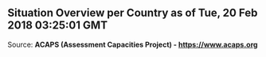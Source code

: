 ## Situation Overview per Country as of Tue, 20 Feb 2018 03:25:01 GMT

Source: **ACAPS (Assessment Capacities Project) - https://www.acaps.org**